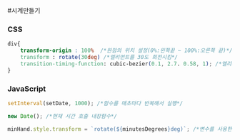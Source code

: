#시계만들기

### CSS

```css
div{
	transform-origin : 100%  /*원점의 위치 설정(0%:왼쪽끝 ~ 100%:오른쪽 끝)*/
    transform : rotate(30deg) /*엘리먼트를 30도 회전시킴*/
    transition-timing-function: cubic-bezier(0.1, 2.7. 0.58, 1); /*엘리먼트의 움직임을 설정*/
}
```

### JavaScript

```javascript
setInterval(setDate, 1000); /*함수를 매초마다 반복해서 실행*/

new Date(); /*현재 시간 호출 내장함수*/

minHand.style.transform = `rotate(${minutesDegrees}deg)`; /*변수를 사용한 CSS변형*/
```

